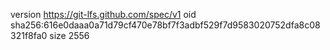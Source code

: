 version https://git-lfs.github.com/spec/v1
oid sha256:616e0daaa0a71d79cf470e78bf7f3adbf529f7d9583020752dfa8c08321f8fa0
size 2556
